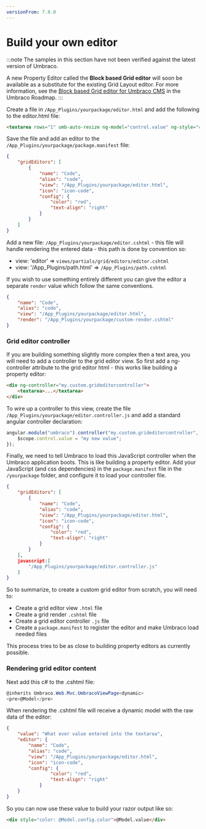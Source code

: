 ```yaml
---
versionFrom: 7.0.0
---
```


# Build your own editor

:::note
The samples in this section have not been verified against the latest version of Umbraco.

A new Property Editor called the **Block based Grid editor** will soon be available as a substitute for the existing Grid Layout editor. For more information, see the [Block based Grid editor for Umbraco CMS](https://umbraco.com/products/roadmap/) in the Umbraco Roadmap.
:::

Create a file in `/App_Plugins/yourpackage/editor.html` and add the following to the editor.html file:

```html
<textarea rows="1" umb-auto-resize ng-model="control.value" ng-style="control.editor.config"></textarea>
```

Save the file and add an editor to the `/App_Plugins/yourpackage/package.manifest` file:

```json
{
    "gridEditors": [
        {
            "name": "Code",
            "alias": "code",
            "view": "/App_Plugins/yourpackage/editor.html",
            "icon": "icon-code",
            "config": {
                "color": "red",
                "text-align": "right"
            }
        }
    ]
}
```

Add a new file: `/App_Plugins/yourpackage/editor.cshtml` - this file will handle rendering the entered data  - this path is done by convention so:

- view: 'editor' => `views/partials/grid/editors/editor.cshtml`
- view: '/App_Plugins/path.html' => `/App_Plugins/path.cshtml`

If you wish to use something entirely different you can give the editor a separate `render` value which follow the same conventions.

```json
{
    "name": "Code",
    "alias": "code",
    "view": "/App_Plugins/yourpackage/editor.html",
    "render": "/App_Plugins/yourpackage/custom-render.cshtml"
}
```

### Grid editor controller
If you are building something slightly more complex then a text area, you will need to add a controller to the grid editor view. So first add a ng-controller attribute to the grid editor html - this works like building a property editor:

```html
<div ng-controller="my.custom.grideditorcontroller">
    <textarea>...</textarea>
</div>
```

To wire up a controller to this view, create the file `/App_Plugins/yourpackage/editor.controller.js` and add a standard angular controller declaration:

```js
angular.module("umbraco").controller("my.custom.grideditorcontroller", function ($scope) {
    $scope.control.value = "my new value";
});
```

Finally, we need to tell Umbraco to load this JavaScript controller when the Umbraco application boots. This is like building a property editor. Add your JavaScript (and css dependencies) in the `package.manifest` file in the `/yourpackage` folder, and configure it to load your controller file.

```json
{
    "gridEditors": [
        {
            "name": "Code",
            "alias": "code",
            "view": "/App_Plugins/yourpackage/editor.html",
            "icon": "icon-code",
            "config": {
                "color": "red",
                "text-align": "right"
            }
        }
    ],
    javascript:[
        "/App_Plugins/yourpackage/editor.controller.js"
    ]
}
```

So to summarize, to create a custom grid editor from scratch, you will need to:

- Create a grid editor view `.html` file
- Create a grid render `.cshtml` file
- Create a grid editor controller `.js` file
- Create a `package.manifest` to register the editor and make Umbraco load needed files

This process tries to be as close to building property editors as currently possible.


### Rendering grid editor content
Next add this c# to the .cshtml file:

```csharp
@inherits Umbraco.Web.Mvc.UmbracoViewPage<dynamic>
<pre>@Model</pre>
```

When rendering the .cshtml file will receive a dynamic model with the raw data of the editor:

```json
{
    "value": "What ever value entered into the textarea",
    "editor": {
        "name": "Code",
        "alias": "code",
        "view": "/App_Plugins/yourpackage/editor.html",
        "icon": "icon-code",
        "config": {
                "color": "red",
                "text-align": "right"
            }
    }
}
```

So you can now use these value to build your razor output like so:

```html
<div style="color: @Model.config.color">@Model.value</div>
```
